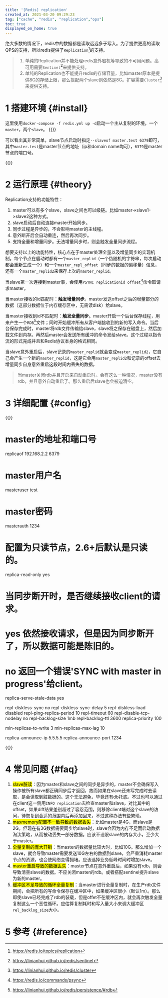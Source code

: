 ```yaml
---
title: '[Redis] replication'
created_at: 2021-03-20 09:29:23
tag: ["cache", "redis", "replication","ops"]
toc: true
displayed_on_home: true
---
```


绝大多数的情况下，redis中的数据都是读取远远多于写入。为了提供更高的读取QPS的支持，所以redis提供了`Replication`[^replication]的支持。
> 1. 单纯的Replication并不能处理redis意外宕机等导致的不可用问题。高可用需要`Sentinel`[^sentinel]来提供支持。
> 2. 单纯的Replication也不能提升redis的存储容量，比如master原本是提供8G的存储上限，那么搭配两个slave则依然是8G。扩容需要`Cluster`[^cluster]来提供支持。

# 1 搭建环境 {#install}

这里使用`docker-compose -f redis.yml up -d`启动一个主从复制的环境，一个`master`，两个`slave`。
{{<highlight-file path="redis.yml" lang="yml" hide="true">}}

可以看出其非常简单，slave节点启动时指定`--slaveof master.test 6379`即可，其中`master.test`是master节点的地址（ip和domain name均可），`6379`是master节点的端口号。

{{<highlight-file path="replication.6379" lang="sh" hide="true">}}

# 2 运行原理 {#theory}

Replication支持的功能特性：
1. master可以有多个slave，slave之间也可以级链。比如master->slave1->slave2这种方式。
2. slave启动后自动连接master开始同步。
3. 同步过程是异步的，不会影响master的主线程。
4. 意外断开后会自动重连，然后再次同步。
5. 支持全量和增量同步。无法增量同步时，则会触发全量同步流程。

想要支持以上的功能特性，核心点在于master处理全量以及增量同步的实现机制。每个节点在启动时都有一个`master_replid`（一个伪随机的字符串，每次启动都会重新生成一个）和一个`master_repl_offset`（同步的数据的偏移量）信息，还有一个`master_replid2`来保存上次的`master_replid`。

当slave第一次连接到master事，会使用`PSYNC replicationid offset`[^command-psync]命令取请求master。

当master接收的id匹配时：**触发增量同步**。master发送offset之后的增量部分的数据（这部分数据位于内存缓存区中，无需读disk）给slave。

当master接收到id不匹配时：**触发全量同步**。master开启一个后台保存线程，用来产生一个`RDB`[^rdb]文件；同时开始缓冲所有从客户端接收到的新的写入命令。当后台保存完成时，master将rdb文件传输给slave，slave将之保存在磁盘上，然后加载文件到内存。再然后master会发送所有缓冲的命令发给slave。这个过程以指令流的形式完成并且和Redis协议本身的格式相同。

当slave意外重启后，slave记录的`master_replid`就会变成`master_replid2`，它自己会产生一个新的`master_replid`，这是它会用`master_replid2`和记录的offset去增量同步自身意外重启这段时间内丢失的数据。

> 当master关闭rdb并且开启来自动重启时。会有这么一种情况，master没有rdb，并且意外自动重启了。那么重启后slave也会被迫清空。

# 3 详细配置 {#config}

{{<code-snippet lang="ini" href="https://github.com/redis/redis/blob/6.2/redis.conf#L446-L710">}}
# master的地址和端口号
replicaof 192.168.2.2 6379
# master用户名
masteruser test
# master密码
masterauth 1234

# 配置为只读节点，2.6+后默认是只读的。
replica-read-only yes

# 当同步断开时，是否继续接收client的请求。
# yes 依然接收请求，但是因为同步断开了，所以数据可能是陈旧的。
# no  返回一个错误'SYNC with master in progress'给client。
replica-serve-stale-data yes

repl-diskless-sync no
repl-diskless-sync-delay 5
repl-diskless-load disabled
repl-ping-replica-period 10
repl-timeout 60
repl-disable-tcp-nodelay no
repl-backlog-size 1mb
repl-backlog-ttl 3600
replica-priority 100


min-replicas-to-write 3
min-replicas-max-lag 10

replica-announce-ip 5.5.5.5
replica-announce-port 1234

{{</code-snippet>}}

# 4 常见问题 {#faq}

1. <mark>slave脏读</mark>：因为master和slave之间的同步是异步的，master不会确保写入操作被所有slave都正确同步后才返回，故而如果在slave还未写完成时去读取，是会读取到脏数据的。这个无法避免，毕竟还有db托底。不过也可以通过在client这一侧用`INFO replication`去检查master和slave，对比其中的offset，如果diff结果差别超过了容忍范围，则移除client端对这个slave的访问，待恢复到合适的范围内后再添加回来，不过这种办法有些繁琐。
2. <mark>maxmemory配置不一致导致的数据丢失</mark>：比如master是4G，而slave是2G。但现在有3G数据需要同步给slave时，slave会因为内存不足而启动数据淘汰策略，从而被动丢失一部分数据。应该不设限slave的内存大小，至少大于master。
3. <mark>全量复制的庞大开销</mark>：当master的数据量比较大时，比如10G。那么增加一个slave，就会导致master需要发送10G左右的数据到slave，会严重消耗master节点的资源，也会使网络变得拥堵。应该选择业务低峰时间时增加slave。
4. <mark>master重启导致的数据丢失</mark>：master节点在意外重启后，如果没有rdb，则会导致清空slave的数据。不应关闭master的rdb。或者搭配sentinel提升slave为新的master。
5. <mark>缓冲区不足导致的循环全量复制</mark>：当master进行全量复制时，在生产rdb文件期间，会把所有的写命令保存在缓冲区中，如果缓冲区很小（默认1m）。那么即使slave已经完成了rdb的装载，但是offet不在缓冲区内，就会再次触发全量复制这么一个恶性循环。应估算复制耗时和写入量大小来调大缓冲区`rel_backlog_size`大小。


# 5 参考 {#reference}

[^replication]:<https://redis.io/topics/replication>
[^sentinel]:<https://linianhui.github.io/redis/sentinel>
[^cluster]:<https://linianhui.github.io/redis/cluster>
[^rdb]:<https://linianhui.github.io/redis/persistence/#rdb>

[^command-sync]:<https://redis.io/commands/sync>
[^command-psync]:<https://redis.io/commands/psync>
